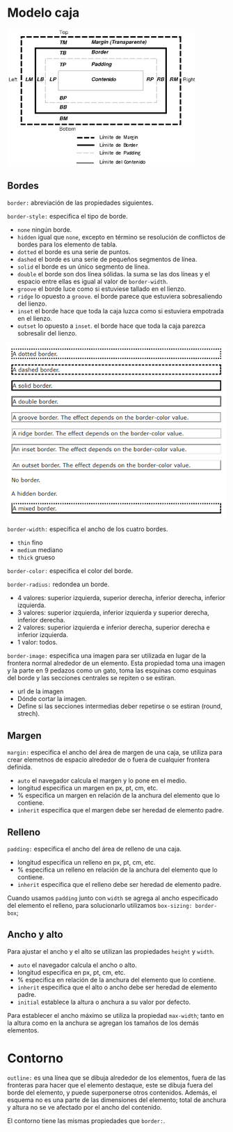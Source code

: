 # Modelo caja

![Modelo caja](modelo_caja.png)

## Bordes 

`border:` abreviación de las propiedades siguientes. 

`border-style:` especifica el tipo de borde. 

- `none` ningún borde. 
- `hidden` igual que `none`, excepto en término se resolución de conflictos de bordes para los elemento de tabla. 
- `dotted` el borde es una serie de puntos. 
- `dashed` el borde es una serie de pequeños segmentos de línea. 
- `solid` el borde es un único segmento de línea. 
- `double` el borde son dos línea sólidas. la suma se las dos líneas y el espacio entre ellas es igual al valor de `border-width`. 
- `groove` el borde luce como si estuviese tallado en el lienzo. 
- `ridge` lo opuesto a `groove`. el borde parece que estuviera sobresaliendo del lienzo. 
- `inset` el borde hace que toda la caja luzca como si estuviera empotrada en el lienzo. 
- `outset` lo opuesto a `inset`. el borde hace que toda la caja parezca sobresalir del lienzo.

![Estilos de borde](Estilos_de_borde.png)

`border-width:` especifica el ancho de los cuatro bordes. 

- `thin` fino 
- `medium` mediano 
- `thick` grueso

`border-color:` especifica el color del borde. 

`border-radius:` redondea un borde. 

- 4 valores: superior izquierda, superior derecha, inferior derecha, inferior izquierda. 
- 3 valores: superior izquierda, inferior izquierda y superior derecha, inferior derecha. 
- 2 valores: superior izquierda e inferior derecha, superior derecha e inferior izquierda. 
- 1 valor: todos. 

`border-image:` especifica una imagen para ser utilizada en lugar de la frontera normal alrededor de un elemento. Esta propiedad toma una imagen y la parte en 9 pedazos como un gato, toma las esquinas como esquinas del borde y las secciones centrales se repiten o se estiran. 

- url de la imagen 
- Dónde cortar la imagen. 
- Define si las secciones intermedias deber repetirse o se estiran (round, strech). 

## Margen 

`margin:` especifica el ancho del área de margen de una caja, se utiliza para crear elemetnos de espacio alrededor de o fuera de cualquier frontera definida. 

- `auto` el navegador calcula el margen y lo pone en el medio. 
- longitud especifica un margen en px, pt, cm, etc. 
- % especifica un margen en relación de la anchura del elemento que lo contiene. 
- `inherit` especifica que el margen debe ser heredad de elemento padre. 

## Relleno 

`padding:` especifica el ancho del área de relleno de una caja. 

- longitud especifica un relleno en px, pt, cm, etc. 
- % especifica un relleno en relación de la anchura del elemento que lo contiene. 
- `inherit` especifica que el relleno debe ser heredad de elemento padre. 

Cuando usamos `padding` junto con `width` se agrega al ancho especificado del elemento el relleno, para solucionarlo utilizamos `box-sizing: border-box`; 

## Ancho y alto 

Para ajustar el ancho y el alto se utilizan las propiedades `height` y `width`. 

- `auto` el navegador calcula el ancho o alto. 
- longitud especifica en px, pt, cm, etc. 
- % especifica en relación de la anchura del elemento que lo contiene. 
- `inherit` especifica que el alto o ancho debe ser heredad de elemento padre. 
- `initial` establece la altura o anchura a su valor por defecto. 

Para establecer el ancho máximo se utiliza la propiedad `max-width`; tanto en la altura como en la anchura se agregan los tamaños de los demás elementos. 

# Contorno

`outline:` es una línea que se dibuja alrededor de los elementos, fuera de las fronteras para hacer que el elemento destaque, este se dibuja fuera del borde del elemento, y puede superponerse otros contenidos. Además, el esquema no es una parte de las dimensiones del elemento; total de anchura y altura no se ve afectado por el ancho del contenido. 

El contorno tiene las mismas propiedades que `border:`. 